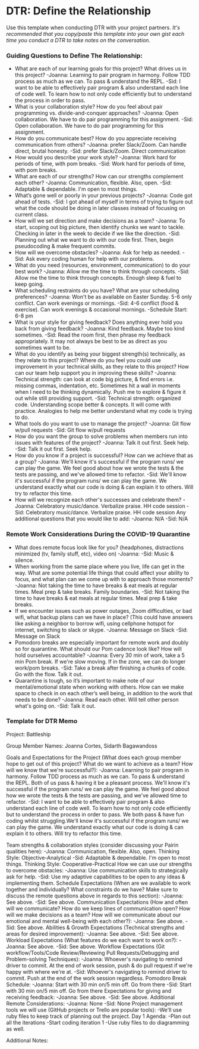# DTR: Define the Relationship

Use this template when conducting DTR with your project partners. *It's recommended that you copy/paste this template into your own gist each time you conduct a DTR to take notes on the conversation.*

### Guiding Questions to Define The Relationship:

* What are each of our learning goals for this project? What drives us in this project?
  -Joanna: Learning to pair program in harmony. Follow TDD process as much as we can. To pass & understand the REPL.
  -Sid: I want to be able to effectively pair program & also understand each line of code well. To learn how to not only code efficiently but to understand the process in order to pass.
* What is your collaboration style? How do you feel about pair programming vs. divide-and-conquer approaches?
  -Joanna: Open collaboration. We have to do pair programming for this assignment.
  -Sid: Open collaboration. We have to do pair programming for this assignment.
* How do you communicate best? How do you appreciate receiving communication from others?
  -Joanna: prefer Slack/Zoom. Can handle direct, brutal honesty.
  -Sid: prefer Slack/Zoom. Direct communication
* How would you describe your work style?
  -Joanna: Work hard for periods of time, with pom breaks.
  -Sid: Work hard for periods of time, with pom breaks.
* What are each of our strengths? How can our strengths complement each other?
  -Joanna: Communication, flexible. Also, open.
  -Sid: Adaptable & dependable. I'm open to most things.
* What’s gone well or poorly in your previous projects?
  -Joanna: Code got ahead of tests. 
  -Sid: I got ahead of myself in terms of trying to figure out what the code should be doing in later classes instead of focusing on current class.
* How will we set direction and make decisions as a team?
  -Joanna: To start, scoping out big picture, then identify chunks we want to tackle. Checking in later in the week to decide if we like the direction.
  -Sid: Planning out what we want to do with our code first. Then, begin pseudocoding & make frequent commits.
* How will we overcome obstacles?
  -Joanna: Ask for help as needed.
  -Sid: Ask every coding human for help with our problems.
* What do you need (resources, environment, communication) to do your best work?
  -Joanna: Allow me the time to think through concepts. 
  -Sid: Allow me the time to think through concepts. Enough sleep & fuel to keep going.
* What scheduling restraints do you have? What are your scheduling preferences?
  -Joanna: Won't be as available on Easter Sunday. 5-6 only conflict. Can work evenings or mornings.
  -Sid: 4-6 conflict (food & exercise). Can work evenings & occasional mornings.
  -Schedule Start: 6-8 pm 
* What is your style for giving feedback? Does anything ever hold you back from giving feedback?
  -Joanna: Kind feedback. Maybe too kind sometimes.
  -Sid: Read the room first, then phrase my feedback appropriately. It may not always be best to be as direct as you sometimes want to be.
* What do you identify as being your biggest strength(s) technically, as they relate to this project? Where do you feel you could use improvement in your technical skills, as they relate to this project? How can our team help support you in improving these skills?
 -Joanna: Technical strength: can look at code big picture, & find errors i.e. missing commas, indentation, etc. Sometimes hit a wall in moments when I need to be thinking dynamically. Push me to explore & figure it out while still providing support.
 -Sid: Technical strength: organized code. Understanding scope better & concepts. It will come with practice. Analogies to help me better understand what my code is trying to do.
* What tools do you want to use to manage the project?
  -Joanna: Git flow w/pull requests
  -Sid: Git flow w/pull requests
* How do you want the group to solve problems when members run into issues with features of the project?
  -Joanna: Talk it out first. Seek help.  
  -Sid: Talk it out first. Seek help.  
* How do you know if a project is successful? How can we achieve that as a group?
  -Joanna: We'll know it's successful if the program runs/ we can play the game. We feel good about how we wrote the tests & the tests are passing, and we've allowed time to refactor. 
  -Sid: We'll know it's successful if the program runs/ we can play the game. We understand exactly what our code is doing & can explain it to others. Will try to refactor this time.
* How will we recognize each other's successes and celebrate them?
  -Joanna: Celebratory music/dance. Verbalize praise. HH code session
  -Sid: Celebratory music/dance. Verbalize praise. HH code session
Any additional questions that you would like to add:
  -Joanna: N/A
  -Sid: N/A
  
### Remote Work Considerations During the COVID-19 Quarantine
* What does remote focus look like for you? (headphones, distractions minimized (tv, family stuff, etc), video on)
  -Joanna: 
  -Sid: Music & silence.
* When working from the same place where you live, life can get in the way. What are some potential life things that could affect your ability to focus, and what plan can we come up with to approach those moments?
 -Joanna: Not taking the time to have breaks & eat meals at regular times. Meal prep & take breaks. Family boundaries.
 -Sid: Not taking the time to have breaks & eat meals at regular times. Meal prep & take breaks.
* If we encounter issues such as power outages, Zoom difficulties, or bad wifi, what backup plans can we have in place? (This could have answers like  asking a neighbor to borrow wifi, using cellphone hotspot for internet, switching to slack or skype.
 -Joanna: Message on Slack
 -Sid: Message on Slack
* Pomodoro breaks are especially important for remote work and doubly so for quarantine. What should our Pom cadence look like? How will hold ourselves accountable?
 -Joanna: Every 30 min of work, take a 5 min Pom break. If we're slow moving. If in the zone, we can do longer work/pom breaks.
 -Sid: Take a break after finishing a chunks of code. Go with the flow. Talk it out.
* Quarantine is tough, so it’s important to make note of our mental/emotional state when working with others. How can we make space to check in on each other’s well being, in addition to the work that needs to be done?
 -Joanna: Read each other. Will tell other person what's going on. 
 -Sid: Talk it out. 

### Template for DTR Memo

Project: Battleship

Group Member Names: Joanna Cortes, Sidarth Bagawandoss

Goals and Expectations for the Project (What does each group member hope to get out of this project? What do we want to achieve as a team? How will we know that we're successful?):
-Joanna: Learning to pair program in harmony. Follow TDD process as much as we can. To pass & understand the REPL. Both of us pass & having it be a pleasant process. We'll know it's successful if the program runs/ we can play the game. We feel good about how we wrote the tests & the tests are passing, and we've allowed time to refactor. 
  -Sid: I want to be able to effectively pair program & also understand each line of code well. To learn how to not only code efficiently but to understand the process in order to pass. We both pass & have fun coding whilst struggling.We'll know it's successful if the program runs/ we can play the game. We understand exactly what our code is doing & can explain it to others. Will try to refactor this time.

Team strengths & collaboration styles (consider discussing your Pairin qualities here):
  -Joanna: Communication, flexible. Also, open. Thinking Style: Objective-Analytical
  -Sid: Adaptable & dependable. I'm open to most things. Thinking Style: Cooperative-Practical
How we can use our strengths to overcome obstacles:
  -Joanna: Use communication skills to strategically ask for help. 
  -Sid: Use my adaptive capabilities to be open to any ideas & implementing them. 
Schedule Expectations (When are we available to work together and individually? What constraints do we have? Make sure to discuss the remote questions above in regards to this section):
  -Joanna: See above.
  -Sid: See above.
Communication Expectations (How and often will we communicate? How do we keep lines of communication open? How will we make decisions as a team? How will we communicate about our emotional and mental well-being with each other?):
  -Joanna: See above.
  -Sid: See above.
Abilities & Growth Expectations (Technical strengths and areas for desired improvement):
  -Joanna: See above.
  -Sid: See above.
Workload Expectations (What features do we each want to work on?):
  -Joanna: See above.
  -Sid: See above.
Workflow Expectations (Git workflow/Tools/Code Review/Reviewing Pull Requests/Debugging and Problem-solving Techniques):
  -Joanna: Whoever's navigating to remind driver to commit. At the end of work session, push & do pull request if we're happy with where we're at.
  -Sid: Whoever's navigating to remind driver to commit. Push at the end of the work session regardless.
Pomodoro Break Schedule:
  -Joanna: Start with 30 min on/5 min off. Go from there
  -Sid: Start with 30 min on/5 min off. Go from there
Expectations for giving and receiving feedback:
  -Joanna: See above.
  -Sid: See above.
Additional Remote Considerations:
  -Joanna: None
  -Sid: None
Project management tools we will use (GitHub projects or Trello are popular tools):
  -We'll use ruby files to keep track of planning out the project.
Day 1 Agenda:
  -Plan out all the iterations
  -Start coding iteration 1
  -Use ruby files to do diagramming as well.
  
Additional Notes:
  
